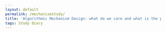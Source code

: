 ```yaml
---
layout: default
permalink: /mechanismstudy/
title: 'Algorithmic Mechanism Design: what do we care and what is the problem?'
tags: Study Diary
---
```


